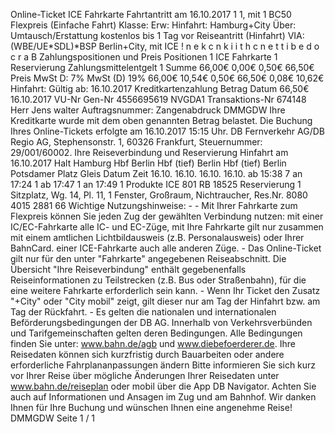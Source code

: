 Online-Ticket ICE Fahrkarte Fahrtantritt am 16.10.2017 1 1, mit 1 BC50 Flexpreis (Einfache Fahrt) Klasse: Erw: Hinfahrt: Hamburg+City Über: Umtausch/Erstattung kostenlos bis 1 Tag vor Reiseantritt (Hinfahrt) VIA: (WBE/UE*SDL)*BSP Berlin+City, mit ICE ! n e k c n k i i t h c n e t t i b e d o c r a B Zahlungspositionen und Preis Positionen 1 ICE Fahrkarte 1 Reservierung Zahlungsmittelentgelt 1 Summe 66,00€ 0,00€ 0,50€ 66,50€ Preis MwSt D: 7% MwSt (D) 19% 66,00€ 10,54€ 0,50€ 66,50€ 0,08€ 10,62€ Hinfahrt: Gültig ab: 16.10.2017 Kreditkartenzahlung Betrag Datum 66,50€ 16.10.2017 VU-Nr Gen-Nr 4556695619 NVGDA1 Transaktions-Nr 674148 Herr Jens walter Auftragsnummer: Zangenabdruck DMMGDW Ihre Kreditkarte wurde mit dem oben genannten Betrag belastet. Die Buchung Ihres Online-Tickets erfolgte am 16.10.2017 15:15 Uhr. DB Fernverkehr AG/DB Regio AG, Stephensonstr. 1, 60326 Frankfurt, Steuernummer: 29/001/60002. Ihre Reiseverbindung und Reservierung Hinfahrt am 16.10.2017 Halt Hamburg Hbf Berlin Hbf (tief) Berlin Hbf (tief) Berlin Potsdamer Platz Gleis Datum Zeit 16.10. 16.10. 16.10. 16.10. ab 15:38 7 an 17:24 1 ab 17:47 1 an 17:49 1 Produkte ICE 801 RB 18525 Reservierung 1 Sitzplatz, Wg. 14, Pl. 11, 1 Fenster, Großraum, Nichtraucher, Res.Nr. 8080 4015 2881 66 Wichtige Nutzungshinweise: - - Mit Ihrer Fahrkarte zum Flexpreis können Sie jeden Zug der gewählten Verbindung nutzen: mit einer IC/EC-Fahrkarte alle IC- und EC-Züge, mit Ihre Fahrkarte gilt nur zusammen mit einem amtlichen Lichtbildausweis (z.B. Personalausweis) oder Ihrer BahnCard. einer ICE-Fahrkarte auch alle anderen Züge. - Das Online-Ticket gilt nur für den unter "Fahrkarte" angegebenen Reiseabschnitt. Die Übersicht "Ihre Reiseverbindung" enthält gegebenenfalls Reiseinformationen zu Teilstrecken (z.B. Bus oder Straßenbahn), für die eine weitere Fahrkarte erforderlich sein kann. - Wenn Ihr Ticket den Zusatz "+City" oder "City mobil" zeigt, gilt dieser nur am Tag der Hinfahrt bzw. am Tag der Rückfahrt. - Es gelten die nationalen und internationalen Beförderungsbedingungen der DB AG. Innerhalb von Verkehrsverbünden und Tarifgemeinschaften gelten deren Bedingungen. Alle Bedingungen finden Sie unter: www.bahn.de/agb und www.diebefoerderer.de. Ihre Reisedaten können sich kurzfristig durch Bauarbeiten oder andere erforderliche Fahrplananpassungen ändern Bitte informieren Sie sich kurz vor Ihrer Reise über mögliche Änderungen Ihrer Reisedaten unter www.bahn.de/reiseplan oder mobil über die App DB Navigator. Achten Sie auch auf Informationen und Ansagen im Zug und am Bahnhof. Wir danken Ihnen für Ihre Buchung und wünschen Ihnen eine angenehme Reise! DMMGDW Seite 1 / 1